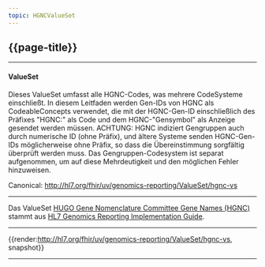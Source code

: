 ```yaml
---
topic: HGNCValueSet
---
```


## {{page-title}}

---

#### ValueSet

Dieses ValueSet umfasst alle HGNC-Codes, was mehrere CodeSysteme einschließt. In diesem Leitfaden werden Gen-IDs von HGNC als CodeableConcepts verwendet, die mit der HGNC-Gen-ID einschließlich des Präfixes "HGNC:" als Code und dem HGNC-"Gensymbol" als Anzeige gesendet werden müssen. ACHTUNG: HGNC indiziert Gengruppen auch durch numerische ID (ohne Präfix), und ältere Systeme senden HGNC-Gen-IDs möglicherweise ohne Präfix, so dass die Übereinstimmung sorgfältig überprüft werden muss. Das Gengruppen-Codesystem ist separat aufgenommen, um auf diese Mehrdeutigkeit und den möglichen Fehler hinzuweisen.

Canonical: http://hl7.org/fhir/uv/genomics-reporting/ValueSet/hgnc-vs

---

Das ValueSet [HUGO Gene Nomenclature Committee Gene Names (HGNC)](http://hl7.org/fhir/uv/genomics-reporting/STU3/ValueSet-hgnc-vs.html) stammt aus [HL7 Genomics Reporting Implementation Guide](http://hl7.org/fhir/uv/genomics-reporting/STU3/).

---

{{render:http://hl7.org/fhir/uv/genomics-reporting/ValueSet/hgnc-vs, snapshot}}

---
